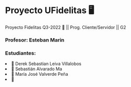 <h1>Proyecto UFidelitas 🖥️</h1>
Proyecto Fidelitas Q3-2022 🧿 || Prog. Cliente/Servidor || G2

<h3>Profesor: Esteban Marin</3>
<h3>Estudiantes: </h3>
<li>🐶 Derek Sebastian Leiva Villalobos</li>
<li>🦊 Sebastián Alvarado Ma
<li>🦄 María José Valverde Peña</li>
<li>🧸 </li>

<h1></h1>
